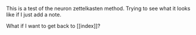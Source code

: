 This is a test of the neuron zettelkasten method. Trying to see what it looks like if I just add a note.

What if I want to get back to [[index]]?
